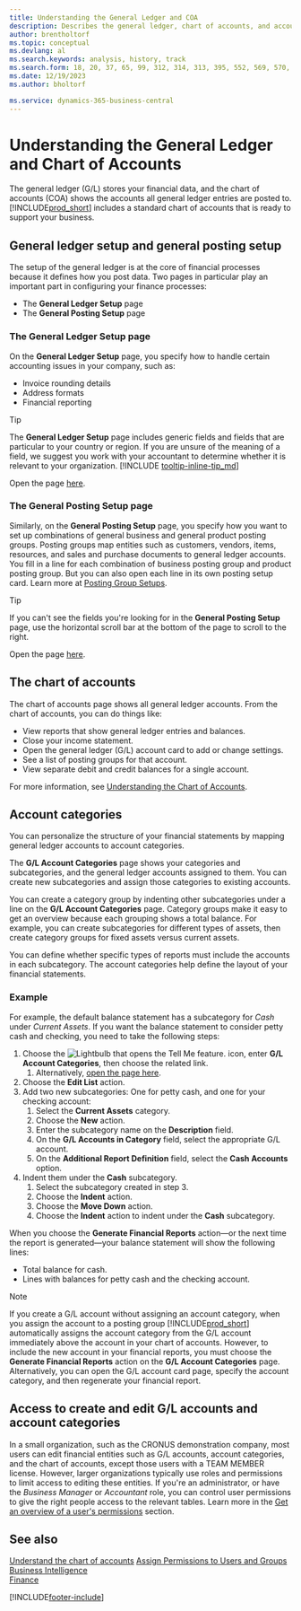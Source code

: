 ```yaml
---
title: Understanding the General Ledger and COA
description: Describes the general ledger, chart of accounts, and account categories. Use the General Ledger Setup page to specify handling accounting issues in your company.
author: brentholtorf
ms.topic: conceptual
ms.devlang: al
ms.search.keywords: analysis, history, track
ms.search.form: 18, 20, 37, 65, 99, 312, 314, 313, 395, 552, 569, 570, 634, 790, 791, 1158
ms.date: 12/19/2023
ms.author: bholtorf

ms.service: dynamics-365-business-central
---
```

# Understanding the General Ledger and Chart of Accounts

The general ledger (G/L) stores your financial data, and the chart of accounts (COA) shows the accounts all general ledger entries are posted to. [!INCLUDE[prod_short](includes/prod_short.md)] includes a standard chart of accounts that is ready to support your business. 

## General ledger setup and general posting setup

The setup of the general ledger is at the core of financial processes because it defines how you post data. Two pages in particular play an important part in configuring your finance processes:  

* The **General Ledger Setup** page
* The **General Posting Setup** page


### The **General Ledger Setup** page

On the **General Ledger Setup** page, you specify how to handle certain accounting issues in your company, such as:  

* Invoice rounding details  
* Address formats  
* Financial reporting

> [!TIP]
> The **General Ledger Setup** page includes generic fields and fields that are particular to your country or region. If you are unsure of the meaning of a field, we suggest you work with your accountant to determine whether it is relevant to your organization. [!INCLUDE [tooltip-inline-tip_md](includes/tooltip-inline-tip_md.md)]  

Open the page [here](https://businesscentral.dynamics.com/?page=118).

### The **General Posting Setup** page

Similarly, on the **General Posting Setup** page, you specify how you want to set up combinations of general business and general product posting groups. Posting groups map entities such as customers, vendors, items, resources, and sales and purchase documents to general ledger accounts. You fill in a line for each combination of business posting group and product posting group. But you can also open each line in its own posting setup card. Learn more at [Posting Group Setups](finance-posting-groups.md).  

> [!TIP]
> If you can't see the fields you're looking for in the **General Posting Setup** page, use the horizontal scroll bar at the bottom of the page to scroll to the right.  

Open the page [here](https://businesscentral.dynamics.com/?page=314).


## The chart of accounts

The chart of accounts page shows all general ledger accounts. From the chart of accounts, you can do things like:  

* View reports that show general ledger entries and balances.  
* Close your income statement.  
* Open the general ledger (G/L) account card to add or change settings.  
* See a list of posting groups for that account.
* View separate debit and credit balances for a single account.

For more information, see [Understanding the Chart of Accounts](finance-chart-of-accounts.md).


## Account categories

You can personalize the structure of your financial statements by mapping general ledger accounts to account categories.  

The **G/L Account Categories** page shows your categories and subcategories, and the general ledger accounts assigned to them. You can create new subcategories and assign those categories to existing accounts.  

You can create a category group by indenting other subcategories under a line on the **G/L Account Categories** page. Category groups make it easy to get an overview because each grouping shows a total balance. For example, you can create subcategories for different types of assets, then create category groups for fixed assets versus current assets.  

You can define whether specific types of reports must include the accounts in each subcategory. The account categories help define the layout of your financial statements.  

### Example

For example, the default balance statement has a subcategory for *Cash* under *Current Assets*. If you want the balance statement to consider petty cash and checking, you need to take the following steps:

1. Choose the ![Lightbulb that opens the Tell Me feature.](media/ui-search/search_small.png "Tell me what you want to do") icon, enter **G/L Account Categories**, then choose the related link.
   1. Alternatively, [open the page here](https://businesscentral.dynamics.com/?page=790).
2. Choose the **Edit List** action.
3. Add two new subcategories: One for petty cash, and one for your checking account:
   1. Select the **Current Assets** category.
   2. Choose the **New** action.
   3. Enter the subcategory name on the **Description** field.
   4. On the **G/L Accounts in Category** field, select the appropriate G/L account.
   5. On the **Additional Report Definition** field, select the **Cash Accounts** option.
4. Indent them under the **Cash** subcategory.
   1. Select the subcategory created in step 3.
   2. Choose the **Indent** action.
   3. Choose the **Move Down** action.
   4. Choose the **Indent** action to indent under the **Cash** subcategory.

When you choose the **Generate Financial Reports** action—or the next time the report is generated—your balance statement will show the following lines:

* Total balance for cash.
* Lines with balances for petty cash and the checking account.  

> [!NOTE]
> If you create a G/L account without assigning an account category, when you assign the account to a posting group [!INCLUDE[prod_short](includes/prod_short.md)] automatically assigns the account category from the G/L account immediately above the account in your chart of accounts. However, to include the new account in your financial reports, you must choose the **Generate Financial Reports** action on the **G/L Account Categories** page. Alternatively, you can open the G/L account card page, specify the account category, and then regenerate your financial report.


## Access to create and edit G/L accounts and account categories

In a small organization, such as the CRONUS demonstration company, most users can edit financial entities such as G/L accounts, account categories, and the chart of accounts, except those users with a TEAM MEMBER license. However, larger organizations typically use roles and permissions to limit access to editing these entities. If you're an administrator, or have the *Business Manager* or *Accountant* role, you can control user permissions to give the right people access to the relevant tables. Learn more in the [Get an overview of a user's permissions](ui-define-granular-permissions.md#get-an-overview-of-a-users-permissions) section.  


## See also

[Understand the chart of accounts](finance-chart-of-accounts.md)
[Assign Permissions to Users and Groups](ui-define-granular-permissions.md)  
[Business Intelligence](bi.md)  
[Finance](finance.md)  

[!INCLUDE[footer-include](includes/footer-banner.md)]
